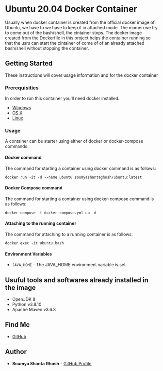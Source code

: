 # Ubuntu 20.04 Docker Container

Usually when docker container is created from the official docker image of Ubuntu, we have to we have to keep it in attached mode. The momen we try to come out of the bash/shell, the cintainer stops. The docker image created from the Dockerfile in this project helps the container running so that the usrs can start the cintainer of come of of an already attached bash/shell without stopping the container. 

## Getting Started

These instructions will cover usage information and for the docker container 

### Prerequisities


In order to run this container you'll need docker installed.

* [Windows](https://docs.docker.com/windows/started)
* [OS X](https://docs.docker.com/mac/started/)
* [Linux](https://docs.docker.com/linux/started/)

### Usage

A container can be starter using either of docker or docker-compose commands.

#### Docker command

The command for starting a container using docker command is as follows:

```shell
docker run -it -d --name ubuntu soumyashantaghosh/ubuntu:latest
```

#### Docker Compose command

The command for starting a container using docker-compose command is as follows:

```shell
docker-compose -f docker-compose.yml up -d
```

#### Attaching to the running container

The command for attaching to a running container is as follows:

```shell
docker exec -it ubuntu bash
```

#### Environment Variables

* `JAVA_HOME` - The JAVA_HOME environment variable is set.

## Usuful tools and softwares already installed in the image 

* OpenJDK 8
* Python v3.8.10
* Apache Maven v3.6.3

## Find Me

* [GitHub](https://github.com/soumya-shanta-ghosh/docker-ubuntu)

## Author

* **Soumya Shanta Ghosh** - [GitHub Profile](https://github.com/soumya-shanta-ghosh)